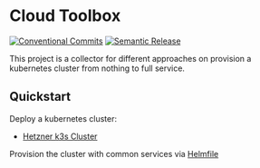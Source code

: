 # Cloud Toolbox

[![Conventional Commits](https://img.shields.io/badge/Conventional%20Commits-1.0.0-yellow.svg)](https://conventionalcommits.org)
[![Semantic Release](https://img.shields.io/badge/%20%20%F0%9F%93%A6%F0%9F%9A%80-semantic--release-e10079.svg)](https://github.com/semantic-release/semantic-release)

This project is a collector for different approaches on provision a kubernetes cluster from nothing to full service.

## Quickstart

Deploy a kubernetes cluster:

* [Hetzner k3s Cluster](./test/Setup.md)

Provision the cluster with common services via [Helmfile](./provisioning/Provisioning.md)
